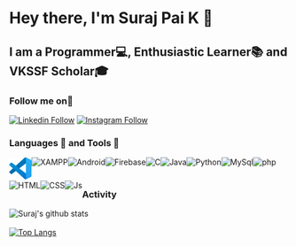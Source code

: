 # Hey there, I'm Suraj Pai K 👋

## I am a Programmer💻, Enthusiastic Learner📚 and VKSSF Scholar🎓

### Follow me on👀

[![Linkedin Follow](https://img.shields.io/badge/Linkedin-Follow-1197d4?style=for-the-badge&logo=linkedin&labelColor=0e76a8)](https://www.linkedin.com/in/suraj-pai-k/)
[![Instagram Follow](https://img.shields.io/badge/Instagram-Follow-e95950?style=for-the-badge&logo=Instagram&logoColor=White&labelColor=fccc63)](https://www.instagram.com/suraj_pai_k/)

### Languages 📃 and Tools :wrench: 

<a href="https://code.visualstudio.com/"> <img align="left" alt="Visual Studio Code" width="40px" src="https://raw.githubusercontent.com/github/explore/80688e429a7d4ef2fca1e82350fe8e3517d3494d/topics/visual-studio-code/visual-studio-code.png" /> </a>
<a href="https://www.apachefriends.org/index.html"> <img align="left" alt="XAMPP" src="https://upload.wikimedia.org/wikipedia/en/thumb/7/78/XAMPP_logo.svg/1200px-XAMPP_logo.svg.png" height ="42px"/> </a>
<a href="https://developer.android.com"> <img align="left" alt="Android" height ="42px" src="https://raw.githubusercontent.com/rahul-jha98/github_readme_icons/main/language_and_tools/square/android/android.svg"> </a>
<a href="https://firebase.google.com/"> <img align="left" alt="Firebase" src="https://raw.githubusercontent.com/rahul-jha98/github_readme_icons/main/language_and_tools/square/firebase/firebase.svg" height ="42px"/> </a>
<a href="https://www.learn-c.org/" target="_blank"><img align="left" alt="C" height ="42px" src="https://raw.githubusercontent.com/rahul-jha98/github_readme_icons/main/language_and_tools/square/c/c.svg"></a>
<a href="https://www.oracle.com/java/" target="_blank"><img align="left" alt="Java" height ="42px" src="https://raw.githubusercontent.com/rahul-jha98/github_readme_icons/main/language_and_tools/square/java/java.svg"></a>
<a href="https://www.python.org" target="_blank"><img align="left" alt="Python" height ="42px" src="https://raw.githubusercontent.com/rahul-jha98/github_readme_icons/main/language_and_tools/square/python/python.svg"></a>
<a href="https://www.mysql.com/" target="_blank"><img align="left" alt="MySql" height ="42px" src="https://www.mysql.com/common/logos/logo-mysql-170x115.png"></a>
<a href="https://www.php.net/" target="_blank"><img align="left" alt="php" height ="42px" src="https://www.php.net/images/logos/new-php-logo.svg"></a>
<a href="https://www.python.org" target="_blank"><img align="left" alt="HTML" height ="42px" src="https://img.shields.io/badge/-HTML-05122A?style=flat&logo=HTML5"></a>
<a href="https://www.python.org" target="_blank"><img align="left" alt="CSS" height ="42px" src="https://img.shields.io/badge/-CSS-05122A?style=flat&logo=CSS3&logoColor=1572B6"></a>
<a href="https://www.python.org" target="_blank"><img align="left" alt="Js" height ="42px" src="https://raw.githubusercontent.com/rahul-jha98/github_readme_icons/main/language_and_tools/square/python/python.svg"></a><br/><br/>
<!-- ![HTML](https://img.shields.io/badge/-HTML-05122A?style=flat&logo=HTML5)&nbsp;
![CSS](https://img.shields.io/badge/-CSS-05122A?style=flat&logo=CSS3&logoColor=1572B6)&nbsp; -->

### Activity

![Suraj's github stats](https://github-readme-stats.vercel.app/api?username=surajpai50612&theme=dark&show_icons=true)
</br>
</br>
[![Top Langs](https://github-readme-stats.vercel.app/api/top-langs/?username=surajpai50612&&theme=dark&layout=compact)](https://github.com/surajpai50612/github-readme-stats)
</br>
</br>
<!-- <p align="left"> <img src="https://komarev.com/ghpvc/?username=surajpai50612&label=Profile%20views&color=0e75b6&style=flat" alt="surajpai50612" /> </p> -->

